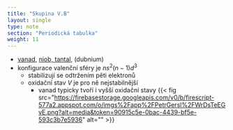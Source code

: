 ```yaml
---
title: "Skupina V.B"
layout: single
type: note
section: "Periodická tabulka"
weight: 11
---
```

- [vanad](/notes/research/chemistry/inorganic-chemistry/periodic-table/vanadium), [niob, tantal](/notes/research/chemistry/inorganic-chemistry/periodic-table/niobium-and-tantalum), (dubnium)
- konfigurace valenční sféry je $ns^2(n-1)d^3$
    - stabilizují se odtržením pěti elektronů
    - oxidační stav $V$ je pro ně nejstabilnější
        - vanad typicky tvoří i vyšší oxidační stavy
    {{< fig src="https://firebasestorage.googleapis.com/v0/b/firescript-577a2.appspot.com/o/imgs%2Fapp%2FPetrGersl%2FWrDsTeEGvE.png?alt=media&token=90915c5e-0bac-4439-bf5e-593c3b7e5936" alt="" >}}
